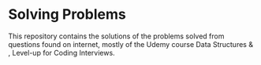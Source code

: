 # Solving Problems

This repository contains the solutions of the problems solved from questions found on internet, mostly of the Udemy course Data Structures & , Level-up for Coding Interviews.
